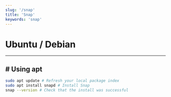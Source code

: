 ```yaml
---
slug: '/snap'
title: 'Snap'
keywords: 'snap'
---
```


# Ubuntu / Debian

---

## # Using apt

```bash
sudo apt update # Refresh your local package index
sudo apt install snapd # Install Snap
snap --version # Check that the install was successful
```
